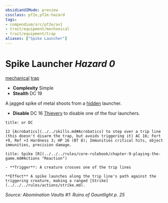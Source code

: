 ```yaml
---
obsidianUIMode: preview
cssclass: pf2e,pf2e-hazard
tags:
- compendium/src/pf2e/av1
- trait/equipment/mechanical
- trait/equipment/trap
aliases: ["Spike Launcher"]
---
```

# Spike Launcher *Hazard 0*  
[mechanical](mechanical.md)  [trap](trap.md)  

- **Complexity** Simple
- **Stealth** DC 19  

A jagged spike of metal shoots from a [hidden](conditions.md#Hidden) launcher.

- **Disable** DC 16 [Thievery](../../skills.md#Thievery) to disable one of the four launchers.  
     
```ad-embed-ability
title: or DC

12 [Acrobatics](../../skills.md#Acrobatics) to step over a trip line (this doesn't disarm the trap, but avoids triggering it) AC 16; Fort +9, Ref +3 Hardness 3; HP 16 (BT 8); Immunities critical hits, object immunities, precision damage.
```
```ad-embed-ability
title: Spike [R](../../../rules/core-rulebook/chapter-9-playing-the-game.md#Actions "Reaction")

- **Trigger**: A creature crosses one of the trip lines

**Effect** A spike launches along the trip line's path against the triggering creature, making a ranged [Strike](../../../rules/actions/strike.md).
```

*Source: Abomination Vaults #1: Ruins of Gauntlight p. 25*
